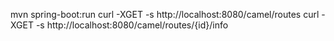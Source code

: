 mvn spring-boot:run
curl -XGET -s http://localhost:8080/camel/routes
curl -XGET -s http://localhost:8080/camel/routes/{id}/info




